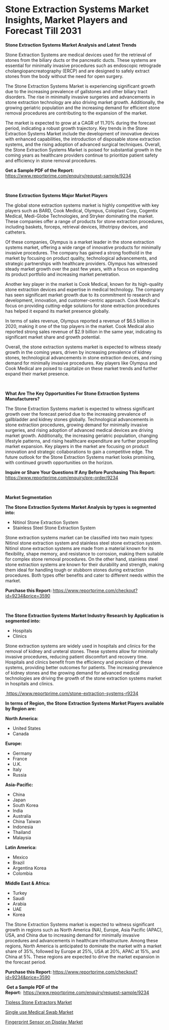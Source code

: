 <p><h1>Stone Extraction Systems Market Insights, Market Players and Forecast Till 2031</h1></p><p><strong>Stone Extraction Systems Market Analysis and Latest Trends</strong></p>
<p><p>Stone Extraction Systems are medical devices used for the retrieval of stones from the biliary ducts or the pancreatic ducts. These systems are essential for minimally invasive procedures such as endoscopic retrograde cholangiopancreatography (ERCP) and are designed to safely extract stones from the body without the need for open surgery.</p><p>The Stone Extraction Systems Market is experiencing significant growth due to the increasing prevalence of gallstones and other biliary tract disorders. The rise in minimally invasive surgeries and advancements in stone extraction technology are also driving market growth. Additionally, the growing geriatric population and the increasing demand for efficient stone removal procedures are contributing to the expansion of the market.</p><p>The market is expected to grow at a CAGR of 11.70% during the forecast period, indicating a robust growth trajectory. Key trends in the Stone Extraction Systems Market include the development of innovative devices with enhanced capabilities, the introduction of disposable stone extraction systems, and the rising adoption of advanced surgical techniques. Overall, the Stone Extraction Systems Market is poised for substantial growth in the coming years as healthcare providers continue to prioritize patient safety and efficiency in stone removal procedures.</p></p>
<p><strong>Get a Sample PDF of the Report:&nbsp;</strong> <a href="https://www.reportprime.com/enquiry/request-sample/9234">https://www.reportprime.com/enquiry/request-sample/9234</a></p>
<p>&nbsp;</p>
<p><strong>Stone Extraction Systems Major Market Players</strong></p>
<p><p>The global stone extraction systems market is highly competitive with key players such as BARD, Cook Medical, Olympus, Coloplast Corp, Cogentix Medical, Medi-Globe Technologies, and Stryker dominating the market. These companies offer a range of products for stone extraction procedures, including baskets, forceps, retrieval devices, lithotripsy devices, and catheters.</p><p>Of these companies, Olympus is a market leader in the stone extraction systems market, offering a wide range of innovative products for minimally invasive procedures. The company has gained a strong foothold in the market by focusing on product quality, technological advancements, and strategic partnerships with healthcare providers. Olympus has witnessed steady market growth over the past few years, with a focus on expanding its product portfolio and increasing market penetration.</p><p>Another key player in the market is Cook Medical, known for its high-quality stone extraction devices and expertise in medical technology. The company has seen significant market growth due to its commitment to research and development, innovation, and customer-centric approach. Cook Medical's focus on providing cutting-edge solutions for stone extraction procedures has helped it expand its market presence globally.</p><p>In terms of sales revenue, Olympus reported a revenue of $6.5 billion in 2020, making it one of the top players in the market. Cook Medical also reported strong sales revenue of $2.9 billion in the same year, indicating its significant market share and growth potential.</p><p>Overall, the stone extraction systems market is expected to witness steady growth in the coming years, driven by increasing prevalence of kidney stones, technological advancements in stone extraction devices, and rising demand for minimally invasive procedures. Key players like Olympus and Cook Medical are poised to capitalize on these market trends and further expand their market presence.</p></p>
<p>&nbsp;</p>
<p><strong>What Are The Key Opportunities For Stone Extraction Systems Manufacturers?</strong></p>
<p><p>The Stone Extraction Systems market is expected to witness significant growth over the forecast period due to the increasing prevalence of gallbladder and kidney stones globally. Technological advancements in stone extraction procedures, growing demand for minimally invasive surgeries, and rising adoption of advanced medical devices are driving market growth. Additionally, the increasing geriatric population, changing lifestyle patterns, and rising healthcare expenditure are further propelling market expansion. Key players in the market are focusing on product innovation and strategic collaborations to gain a competitive edge. The future outlook for the Stone Extraction Systems market looks promising, with continued growth opportunities on the horizon.</p></p>
<p><strong>Inquire or Share Your Questions If Any Before Purchasing This Report:</strong> <a href="https://www.reportprime.com/enquiry/pre-order/9234">https://www.reportprime.com/enquiry/pre-order/9234</a></p>
<p>&nbsp;</p>
<p><strong>Market Segmentation</strong></p>
<p><strong>The Stone Extraction Systems Market Analysis by types is segmented into:</strong></p>
<p><ul><li>Nitinol Stone Extraction System</li><li>Stainless Steel Stone Extraction System</li></ul></p>
<p><p>Stone extraction systems market can be classified into two main types: Nitinol stone extraction system and stainless steel stone extraction system. Nitinol stone extraction systems are made from a material known for its flexibility, shape memory, and resistance to corrosion, making them suitable for complex stone removal procedures. On the other hand, stainless steel stone extraction systems are known for their durability and strength, making them ideal for handling tough or stubborn stones during extraction procedures. Both types offer benefits and cater to different needs within the market.</p></p>
<p><strong>Purchase this Report:&nbsp;</strong><a href="https://www.reportprime.com/checkout?id=9234&price=3590">https://www.reportprime.com/checkout?id=9234&price=3590</a></p>
<p>&nbsp;</p>
<p><strong>The Stone Extraction Systems Market Industry Research by Application is segmented into:</strong></p>
<p><ul><li>Hospitals</li><li>Clinics</li></ul></p>
<p><p>Stone extraction systems are widely used in hospitals and clinics for the removal of kidney and ureteral stones. These systems allow for minimally invasive procedures, reducing patient discomfort and recovery time. Hospitals and clinics benefit from the efficiency and precision of these systems, providing better outcomes for patients. The increasing prevalence of kidney stones and the growing demand for advanced medical technologies are driving the growth of the stone extraction systems market in hospitals and clinics.</p></p>
<p><a href="https://www.reportprime.com/stone-extraction-systems-r9234">&nbsp;https://www.reportprime.com/stone-extraction-systems-r9234</a></p>
<p><strong>In terms of Region, the Stone Extraction Systems Market Players available by Region are:</strong></p>
<p>
    <p> <strong> North America: </strong>
        <ul>
            <li>United States</li>
            <li>Canada</li>
        </ul>
        </p> 
    <p> <strong> Europe: </strong>
        <ul>
            <li>Germany</li>
            <li>France</li>
            <li>U.K.</li>
            <li>Italy</li>
            <li>Russia</li>
        </ul>
        </p> 
    <p> <strong> Asia-Pacific: </strong>
        <ul>
            <li>China</li>
            <li>Japan</li>
            <li>South Korea</li>
            <li>India</li>
            <li>Australia</li>
            <li>China Taiwan</li>
            <li>Indonesia</li>
            <li>Thailand</li>
            <li>Malaysia</li>
        </ul>
        </p> 
    <p> <strong> Latin America: </strong>
        <ul>
            <li>Mexico</li>
            <li>Brazil</li>
            <li>Argentina Korea</li>
            <li>Colombia</li>
        </ul>
        </p> 
    <p> <strong> Middle East & Africa: </strong>
        <ul>
            <li>Turkey</li>
            <li>Saudi</li>
            <li>Arabia</li>
            <li>UAE</li>
            <li>Korea</li>
        </ul>
    </p>
    </p>
<p><p>The Stone Extraction Systems market is expected to witness significant growth in regions such as North America (NA), Europe, Asia Pacific (APAC), USA, and China due to increasing demand for minimally invasive procedures and advancements in healthcare infrastructure. Among these regions, North America is anticipated to dominate the market with a market share of 35%, followed by Europe at 25%, USA at 20%, APAC at 15%, and China at 5%. These regions are expected to drive the market expansion in the forecast period.</p></p>
<p><strong>Purchase this Report: </strong><a href="https://www.reportprime.com/checkout?id=9234&price=3590">https://www.reportprime.com/checkout?id=9234&price=3590</a></p>
<p>&nbsp;<strong>Get a Sample PDF of the Report:&nbsp;&nbsp;</strong><a href="https://www.reportprime.com/enquiry/request-sample/9234">https://www.reportprime.com/enquiry/request-sample/9234</a></p>
<p><strong></strong></p>
<p><p><a href="https://github.com/moyahfrancoestellec51j635wcx/Market-Research-Report-List-2/blob/main/tipless-stone-extractors-market.md">Tipless Stone Extractors Market</a></p><p><a href="https://www.linkedin.com/pulse/single-use-medical-swab-market-size-share-global-analysis-ewzse?trackingId=ycQPmXB9l%2FIoGp7kElSEMw%3D%3D">Single use Medical Swab Market</a></p><p><a href="https://www.linkedin.com/pulse/fingerprint-sensor-display-market-challenges-opportunities-seqoe?trackingId=%2BdzmMZ4bCRtGgElB3RWvDQ%3D%3D">Fingerprint Sensor on Display Market</a></p></p>